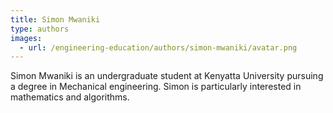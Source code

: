 ```yaml
---
title: Simon Mwaniki
type: authors
images:
  - url: /engineering-education/authors/simon-mwaniki/avatar.png 
---
```

Simon Mwaniki is an undergraduate student at Kenyatta University pursuing a degree in Mechanical engineering. Simon is particularly interested in mathematics and algorithms.
